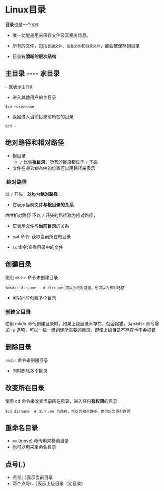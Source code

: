 # Linux目录

**目录**也是一个`文件`
- 唯一功能是用来保存文件及其相关信息。
- 所有的文件，包括`普通文件`、`设备文件`和`目录文件`，都会被保存到目录

- 目录有**清晰的层次结构**

## 主目录 ---- 家目录
`~`  就表示`主目录`

- 进入其他用户的主目录
```
$cd ~username
```   
- 返回进入当前目录前所在的目录

```
$cd -
```

## 绝对路径和相对路径
- 根目录
  - `/` 代表**根目录**，所有的目录都位于 `/` 下面
- 文件在*层次结构*中的位置可以用路径来表示

###  绝对路径
以 `/` 开头，就称为**绝对路径**；
- 它表示当前文件**与根目录的关系**

###相对路径
不以 `/` 开头的路径称为相对路径，
- 它表示文件与**当前目录**的关系


- `pwd` 命令: 获取当前所在的目录
- `ls` 命令:查看目录中的文件

## 创建目录
使用 `mkdir` 命令来创建目录
```
$mkdir dirname   # dirname 可以为绝对路径，也可以为相对路径 
```
- 可以同时创建多个目录

### 创建父目录

使用 mkdir 命令创建目录时，如果上级目录不存在，就会报错，为 `mkdir` 命令增加 `-p` 选项，可以一级一级创建所需要的目录，即使上级目录不存在也不会报错

## 删除目录
`rmdir` 命令来删除目录
- 同时删除多个目录

## 改变所在目录
使用 cd 命令来改变当前所在目录，进入任何**有权限**的目录

```
$cd dirname  # dirname 为路径，可以为相对路径，也可以为绝对路径
```

## 重命名目录

- `mv` (move) 命令用来移动目录
- 也可以用来重命名目录

## 点号(.)
- 点号(`.`)表示当前目录
- 两个点号(`..`)表示上级目录（父目录）